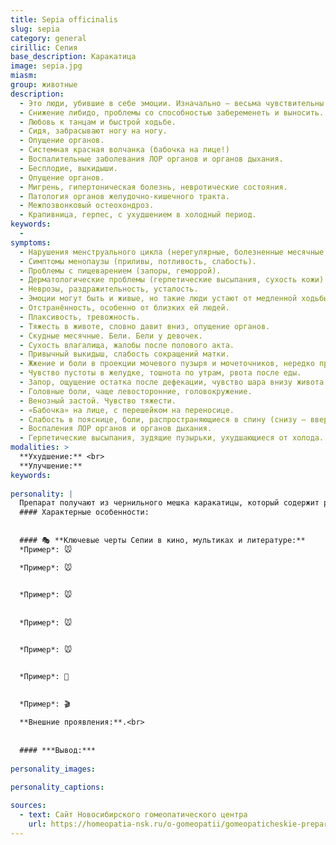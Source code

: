 ```yaml
---
title: Sepia officinalis
slug: sepia
category: general
cirillic: Сепия
base_description: Каракатица
image: sepia.jpg
miasm: 
group: животные
description: 
  - Это люди, убившие в себе эмоции. Изначально – весьма чувствительны и ранимы, однако привязанность и приязнь подразумевают так же и боль. Однажды её испытав, закрываются и теряют чувства. 
  - Снижение либидо, проблемы со способностью забеременеть и выносить. 
  - Любовь к танцам и быстрой ходьбе. 
  - Сидя, забрасывают ногу на ногу. 
  - Опущение органов. 
  - Системная красная волчанка (бабочка на лице!)
  - Воспалительные заболевания ЛОР органов и органов дыхания.
  - Бесплодие, выкидыши.
  - Опущение органов.
  - Мигрень, гипертоническая болезнь, невротические состояния.
  - Патология органов желудочно-кишечного тракта.
  - Межпозвонковый остеохондроз.
  - Крапивница, герпес, с ухудшением в холодный период.
keywords:
  - 
symptoms:
  - Нарушения менструального цикла (нерегулярные, болезненные месячные, предменструальный синдром). 
  - Симптомы менопаузы (приливы, потливость, слабость). 
  - Проблемы с пищеварением (запоры, геморрой). 
  - Дерматологические проблемы (герпетические высыпания, сухость кожи). 
  - Неврозы, раздражительность, усталость. 
  - Эмоции могут быть и живые, но такие люди устают от медленной ходьбы.
  - Отстранённость, особенно от близких ей людей.
  - Плаксивость, тревожность.
  - Тяжесть в животе, словно давит вниз, опущение органов.
  - Скудные месячные. Бели. Бели у девочек.
  - Сухость влагалища, жалобы после полового акта.
  - Привычный выкидыш, слабость сокращений матки.
  - Жжение и боли в проекции мочевого пузыря и мочеточников, нередко при нормальных анализах мочи.
  - Чувство пустоты в желудке, тошнота по утрам, рвота после еды.
  - Запор, ощущение остатка после дефекации, чувство шара внизу живота.
  - Головные боли, чаще левосторонние, головокружение.
  - Венозный застой. Чувство тяжести.
  - «Бабочка» на лице, с перешейком на переносице.
  - Слабость в пояснице, боли, распространяющиеся в спину (снизу – вверх).
  - Воспаления ЛОР органов и органов дыхания.
  - Герпетические высыпания, зудящие пузырьки, ухудшающиеся от холода.
modalities: >
  **Ухудшение:** <br>
  **Улучшение:**
keywords: 
  
personality: |
  Препарат получают из чернильного мешка каракатицы, который содержит различные вещества, в том числе те, которые, как считается, влияют на женскую репродуктивную систему. 
  #### Характерные особенности:
  
  
  #### 🎭 **Ключевые черты Сепии в кино, мультиках и литературе:**
  *Пример*: 🐭 

  *Пример*: 🐭 

  
  *Пример*: 🐭 
  
  
  *Пример*: 🐭 


  *Пример*: 🐭 


  *Пример*: 📖 

  
  *Пример*: 🎬 
  
  **Внешние проявления:**.<br>
  
  
  #### ***Вывод:***
 
personality_images: 
 
personality_captions:

sources:
  - text: Сайт Новосибирского гомеопатического центра
    url: https://homeopatia-nsk.ru/o-gomeopatii/gomeopaticheskie-preparaty-prosto-i-ponyatno/355-sepiya-v-gomeopatii-sepia-officinalis.html
---
```

